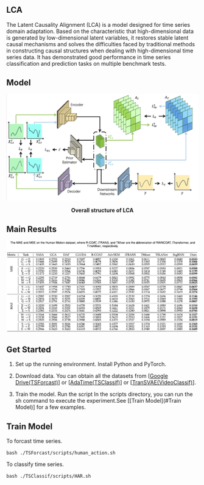## LCA

The Latent Causality Alignment (LCA) is a model designed for time series domain adaptation. Based on the characteristic that high-dimensional data is generated by low-dimensional latent variables, it restores stable latent causal mechanisms and solves the difficulties faced by traditional methods in constructing causal structures when dealing with high-dimensional time series data. It has demonstrated good performance in time series classification and prediction tasks on multiple benchmark tests.

## Model

![Overall structure of LCA](./assets/model.png "Overall structure of LCA")
<center><b>Overall structure of LCA</b></center>

## Main Results

![Overall structure of LCA](./assets/result.png "Overall structure of LCA")

## Get Started

1. Set up the running environment. Install Python and PyTorch.

2. Download data. You can obtain all the datasets from [[Google Drive(TSForcast)](https://drive.google.com/drive/folders/1wKhyKQDgnNwNNqfY4ox4Zu890uVZQ9_o?usp=sharing)] or [[AdaTime(TSClassif)](https://github.com/emadeldeen24/AdaTime)] or [[TranSVAE(VideoClassif)](https://github.com/ldkong1205/TranSVAE)].

3. Train the model. Run the script In the scripts directory, you can run the sh command to execute the experiment.See [[Train Model](#Train Model)]  for a few examples.



## Train Model

To forcast time series.

```shell
bash ./TSForcast/scripts/human_action.sh
```

To classify time series.

`````shell
bash ./TSClassif/scripts/HAR.sh
`````
